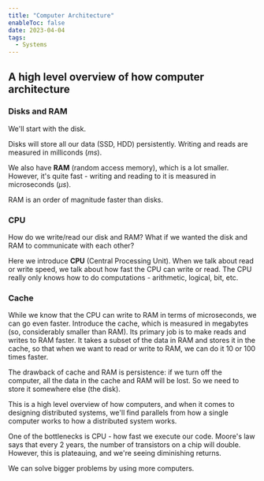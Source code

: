 ```yaml
---
title: "Computer Architecture"
enableToc: false
date: 2023-04-04
tags:
  - Systems
---
```


## A high level overview of how computer architecture

### Disks and RAM

We'll start with the disk.

Disks will store all our data (SSD, HDD) persistently. Writing and reads are measured in milliconds $(ms)$.

We also have **RAM** (random access memory), which is a lot smaller. However, it's quite fast - writing and reading to it is measured in microseconds $(\mu s)$.

RAM is an order of magnitude faster than disks.

### CPU

How do we write/read our disk and RAM? What if we wanted the disk and RAM to communicate with each other?

Here we introduce **CPU** (Central Processing Unit). When we talk about read or write speed, we talk about how fast the CPU can write or read. The CPU really only knows how to do computations - arithmetic, logical, bit, etc.

### Cache

While we know that the CPU can write to RAM in terms of microseconds, we can go even faster. Introduce the cache, which is measured in megabytes (so, considerably smaller than RAM). Its primary job is to make reads and writes to RAM faster. It takes a subset of the data in RAM and stores it in the cache, so that when we want to read or write to RAM, we can do it 10 or 100 times faster.

The drawback of cache and RAM is persistence: if we turn off the computer, all the data in the cache and RAM will be lost. So we need to store it somewhere else (the disk).

This is a high level overview of how computers, and when it comes to designing distributed systems, we'll find parallels from how a single computer works to how a distributed system works.

One of the bottlenecks is CPU - how fast we execute our code. Moore's law says that every 2 years, the number of transistors on a chip will double. However, this is plateauing, and we're seeing diminishing returns.

We can solve bigger problems by using more computers.
